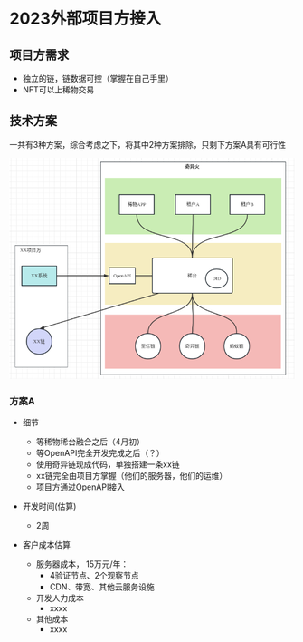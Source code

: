 <!--
 * @Author: yqq
 * @Email: youngqqcn@gmail.com
 * @Date: 2023-02-08 10:27:14
 * @Description: file content
-->


# 2023外部项目方接入


## 项目方需求

- 独立的链，链数据可控（掌握在自己手里）
- NFT可以上稀物交易

## 技术方案

一共有3种方案，综合考虑之下，将其中2种方案排除，只剩下方案A具有可行性

![](imgs/2023-ext-project-sol.png)


### 方案A

- 细节
  - 等稀物稀台融合之后（4月初）
  - 等OpenAPI完全开发完成之后（？）
  - 使用奇异链现成代码，单独搭建一条xx链
  - xx链完全由项目方掌握（他们的服务器，他们的运维）
  - 项目方通过OpenAPI接入

- 开发时间(估算)
  - 2周

- 客户成本估算
  - 服务器成本， 15万元/年：
    - 4验证节点、2个观察节点
    - CDN、带宽、其他云服务设施
  - 开发人力成本
    - xxxx
  - 其他成本
    - xxxx

<!--
### 方案B（急）

- 细节
  - 现在立刻开始，不等稀物稀台融合
  - 使用奇异链现成代码，单独搭建一条xx链
  - xx链完全由项目掌握（他们的服务器，他们的运维）
  - 稀台对接xx链
- 时间
  - 开发两周。2月底可以交付。

- 成本估算
  - 服务器成本， 15万元/年：
    - 4验证节点、2个观察节点
    - CDN、带宽、其他云服务设施
  - 开发人力成本
    - 链部署：1人/周
    - 稀台Java后端对接：2人/周
    - 测试人员（1人）：1人/周
    - 产品UI：1人/周
  - 其他成本
    - xxx
-->

